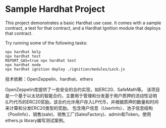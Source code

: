 # Sample Hardhat Project

This project demonstrates a basic Hardhat use case. It comes with a sample contract, a test for that contract, and a Hardhat Ignition module that deploys that contract.

Try running some of the following tasks:

```shell
npx hardhat help
npx hardhat test
REPORT_GAS=true npx hardhat test
npx hardhat node
npx hardhat ignition deploy ./ignition/modules/Lock.js
```
技术依赖：OpenZeppelin、hardhat、ethers

  OpenZeppelin库提供了一些安全的合约实现，如ERC20、SafeMath等。
该项目是一个基于以太坊的智能合约，主要用于管理和分发基于用户质押的流动性证明(LP)代币的ERC20奖励。该合约允许用户存入LP代币，并根据质押的数量和时间来计算和分发ERC20类型的奖励。
包含用户信息（UserInfo）、池子信息结构（PoolInfo）、销售(sale)、销售工厂(SalesFactory)、admin和Token。使用ethers.js library编写测试案例。
